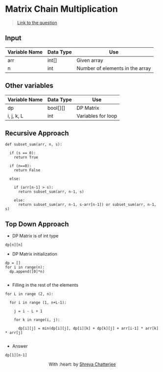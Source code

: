 # Matrix Chain Multiplication

> [Link to the question](https://www.geeksforgeeks.org/matrix-chain-multiplication-dp-8/)

## Input
| Variable Name | Data Type | Use | 
|---- | ----- | ----- |
| arr | int[] | Given array |
| n | int | Number of elements in the array |

## Other variables
| Variable Name | Data Type | Use | 
|---- | ----- | ----- |
| dp | bool[][] | DP Matrix |
| i, j, k, L | int | Variables for loop |

## Recursive Approach
```	
def subset_sum(arr, n, s):

  if (s == 0):
    return True
    
  if (n==0):
    return False
    
  else:
  
    if (arr[n-1] > s):
      return subset_sum(arr, n-1, s)
      
    else:
      return subset_sum(arr, n-1, s-arr[n-1]) or subset_sum(arr, n-1, s)
```

## Top Down Approach

- DP Matrix is of int type

`dp[n][n]`

- DP Matrix initialization

```
dp = []
for i in range(n):
  dp.append([0]*n)
 
```

- Filling in the rest of the elements

```
for L in range (2, n):

  for i in range (1, n+L-1):
  
    j = i - L + 1
    
    for k in range(i, j):
    
      dp[i][j] = min(dp[i][j], dp[i][k] + dp[k][j] + arr[i-1] * arr[k] * arr[j]
  
```

- Answer

`dp[1][n-1]`

<p align="center">
	With :heart: by <a href="https://github.com/Shreya549" target="_blank">Shreya Chatterjee</a>
</p>
